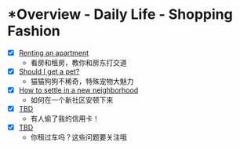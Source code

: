 # *Overview - Daily Life - Shopping Fashion

- [x] [Renting an apartment](./renting-an-apartment.md)
    * 看房和租房，教你和房东打交道
- [x] [Should I get a pet?](./should-i-get-a-pet.md)
    * 猫猫狗狗不稀奇，特殊宠物大魅力
- [x] [How to settle in a new neighborhood](./how-to-settle-in-a-new-neighborhood.md)
    * 如何在一个新社区安顿下来
- [x] [TBD](./TBD.md)
    * 有人偷了我的信用卡！
- [x] [TBD](./TBD.md)
    * 你租过车吗？这些问题要关注哦

